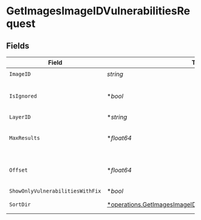# GetImagesImageIDVulnerabilitiesRequest


## Fields

| Field                                                                                                                                       | Type                                                                                                                                        | Required                                                                                                                                    | Description                                                                                                                                 |
| ------------------------------------------------------------------------------------------------------------------------------------------- | ------------------------------------------------------------------------------------------------------------------------------------------- | ------------------------------------------------------------------------------------------------------------------------------------------- | ------------------------------------------------------------------------------------------------------------------------------------------- |
| `ImageID`                                                                                                                                   | *string*                                                                                                                                    | :heavy_check_mark:                                                                                                                          | N/A                                                                                                                                         |
| `IsIgnored`                                                                                                                                 | **bool*                                                                                                                                     | :heavy_minus_sign:                                                                                                                          | Return ignored / not ignored entries                                                                                                        |
| `LayerID`                                                                                                                                   | **string*                                                                                                                                   | :heavy_minus_sign:                                                                                                                          | N/A                                                                                                                                         |
| `MaxResults`                                                                                                                                | **float64*                                                                                                                                  | :heavy_minus_sign:                                                                                                                          | The number of entries to return (pagination)                                                                                                |
| `Offset`                                                                                                                                    | **float64*                                                                                                                                  | :heavy_minus_sign:                                                                                                                          | Return entries from this offset (pagination)                                                                                                |
| `ShowOnlyVulnerabilitiesWithFix`                                                                                                            | **bool*                                                                                                                                     | :heavy_minus_sign:                                                                                                                          | N/A                                                                                                                                         |
| `SortDir`                                                                                                                                   | [*operations.GetImagesImageIDVulnerabilitiesQueryParamSortDir](../../models/operations/getimagesimageidvulnerabilitiesqueryparamsortdir.md) | :heavy_minus_sign:                                                                                                                          | sorting direction                                                                                                                           |